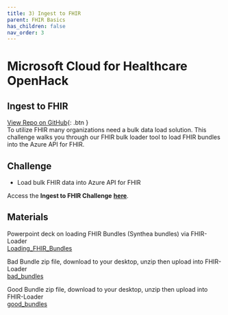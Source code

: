 ```yaml
---
title: 3) Ingest to FHIR
parent: FHIR Basics
has_children: false
nav_order: 3
---
```


# Microsoft Cloud for Healthcare OpenHack
## Ingest to FHIR
[View Repo on GitHub](https://github.com/microsoft/openhack-mc4h/tree/main/Challenge-03){: .btn } <br>
To utilize FHIR many organizations need a bulk data load solution. This challenge walks you through our FHIR bulk loader tool to load FHIR bundles into the Azure API for FHIR.


## Challenge 
+ Load bulk FHIR data into Azure API for FHIR

Access the __Ingest to FHIR Challenge__ **[here](https://github.com/microsoft/openhack-mc4h/tree/main/Challenge-03)**.

## Materials
Powerpoint deck on loading FHIR Bundles (Synthea bundles) via FHIR-Loader <br>
[Loading_FHIR_Bundles](./assets/ppts/File-loading-side-by-side.pptx)

Bad Bundle zip file, download to your desktop, unzip then upload into FHIR-Loader <br>
[bad_bundles](./assets/zip/bad_bundles.zip)

Good Bundle zip file, download to your desktop, unzip then upload into FHIR-Loader <br>
[good_bundles](./assets/zip/good_bundles.zip)
